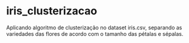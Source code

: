 # iris_clusterizacao
Aplicando algoritmo de clusterização no dataset iris.csv, separando as variedades das flores de acordo com o tamanho das pétalas e sépalas.
